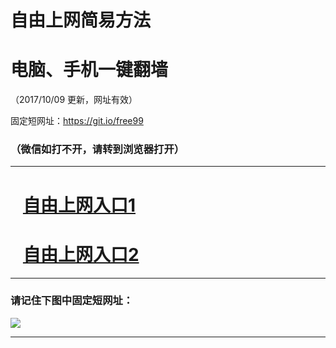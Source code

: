 ﻿# 自由上网简易方法

# 电脑、手机一键翻墙

（2017/10/09 更新，网址有效）

固定短网址：https://git.io/free99

### （微信如打不开，请转到浏览器打开）


***





# &nbsp;&nbsp; <a href="http://ft654017736.fwq-tz-1001.info/fwqtz01.html?t=1009001927 " target="_blank">自由上网入口1</a>
# &nbsp;&nbsp; <a href="http://ft1659328495.fwq-tz-1002.info/fwqtz02.html?t=100900127039 " target="_blank">自由上网入口2</a>
***

### 请记住下图中固定短网址：

<img src="https://s3-us-west-2.amazonaws.com/fwq-1001/yjfq-20170905okok.png" /> 


***

